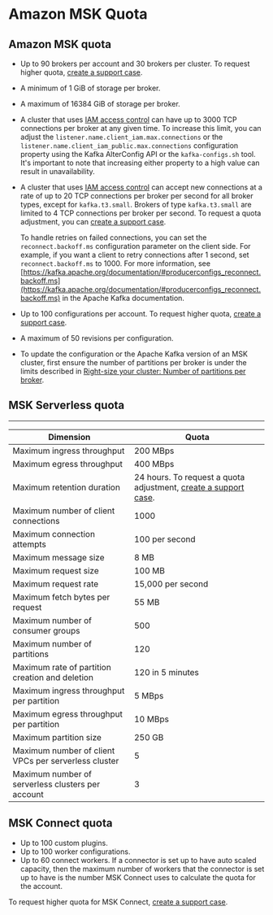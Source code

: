 # Amazon MSK Quota<a name="limits"></a>

## Amazon MSK quota<a name="msk-provisioned-quota"></a>
+ Up to 90 brokers per account and 30 brokers per cluster\. To request higher quota, [create a support case](https://console.aws.amazon.com/support/home#/)\.
+ A minimum of 1 GiB of storage per broker\.
+ A maximum of 16384 GiB of storage per broker\.
+ A cluster that uses [IAM access control](iam-access-control.md) can have up to 3000 TCP connections per broker at any given time\. To increase this limit, you can adjust the `listener.name.client_iam.max.connections` or the `listener.name.client_iam_public.max.connections` configuration property using the Kafka AlterConfig API or the `kafka-configs.sh` tool\. It's important to note that increasing either property to a high value can result in unavailability\.
+ A cluster that uses [IAM access control](iam-access-control.md) can accept new connections at a rate of up to 20 TCP connections per broker per second for all broker types, except for `kafka.t3.small`\. Brokers of type `kafka.t3.small` are limited to 4 TCP connections per broker per second\. To request a quota adjustment, you can [create a support case](https://console.aws.amazon.com/support/home#/)\. 

  To handle retries on failed connections, you can set the `reconnect.backoff.ms` configuration parameter on the client side\. For example, if you want a client to retry connections after 1 second, set `reconnect.backoff.ms` to 1000\. For more information, see [https://kafka.apache.org/documentation/#producerconfigs_reconnect.backoff.ms](https://kafka.apache.org/documentation/#producerconfigs_reconnect.backoff.ms) in the Apache Kafka documentation\.
+ Up to 100 configurations per account\. To request higher quota, [create a support case](https://console.aws.amazon.com/support/home#/)\.
+ A maximum of 50 revisions per configuration\.
+ To update the configuration or the Apache Kafka version of an MSK cluster, first ensure the number of partitions per broker is under the limits described in [ Right\-size your cluster: Number of partitions per broker](bestpractices.md#partitions-per-broker)\.

## MSK Serverless quota<a name="serverless-quota"></a>


****  

| Dimension | Quota | 
| --- | --- | 
|  Maximum ingress throughput  |  200 MBps  | 
| Maximum egress throughput | 400 MBps | 
| Maximum retention duration | 24 hours\. To request a quota adjustment, [create a support case](https://console.aws.amazon.com/support/home#/)\. | 
|  Maximum number of client connections  | 1000 | 
| Maximum connection attempts | 100 per second | 
|  Maximum message size  | 8 MB | 
|  Maximum request size  | 100 MB | 
| Maximum request rate | 15,000 per second | 
|  Maximum fetch bytes per request  | 55 MB | 
|  Maximum number of consumer groups  | 500 | 
|  Maximum number of partitions  | 120 | 
| Maximum rate of partition creation and deletion | 120 in 5 minutes | 
|  Maximum ingress throughput per partition  | 5 MBps | 
|  Maximum egress throughput per partition  | 10 MBps | 
|  Maximum partition size  | 250 GB | 
|  Maximum number of client VPCs per serverless cluster  | 5 | 
| Maximum number of serverless clusters per account | 3 | 

## MSK Connect quota<a name="mkc-quota"></a>
+ Up to 100 custom plugins\.
+ Up to 100 worker configurations\.
+ Up to 60 connect workers\. If a connector is set up to have auto scaled capacity, then the maximum number of workers that the connector is set up to have is the number MSK Connect uses to calculate the quota for the account\.

To request higher quota for MSK Connect, [create a support case](https://console.aws.amazon.com/support/home#/)\.